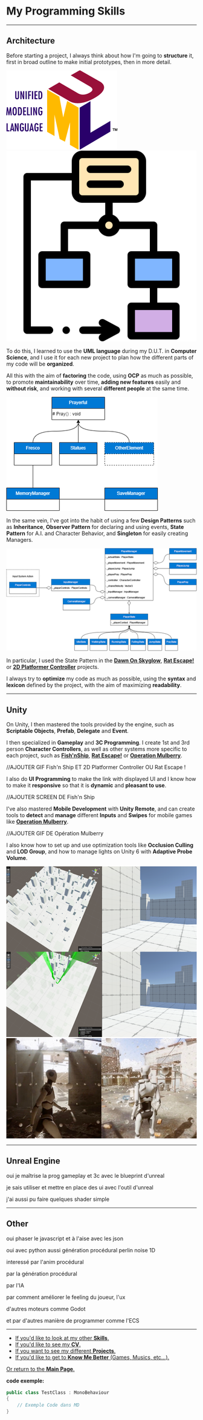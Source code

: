 
# My Programming Skills

***

## Architecture

Before starting a project, I always think about how I'm going to **structure** it, first in broad outline to make initial prototypes, then in more detail.

![UML Logo](Documents/Pictures/UML_Logo.gif)
![UML Exemple](Documents/Pictures/umlExemple.png)


To do this, I learned to use the **UML language** during my D.U.T. in **Computer Science**, and I use it for each new project to plan how the different parts of my code will be **organized**.

All this with the aim of **factoring** the code, using **OCP** as much as possible, to promote **maintainability** over time, **adding new features** easily and **without risk**, and working with several **different people** at the same time.

![UML Player2](Documents/Pictures/playerUml2.png)

In the same vein, I've got into the habit of using a few **Design Patterns** such as **Inheritance**, **Observer Pattern** for declaring and using events, **State Pattern** for A.I. and Character Behavior, and **Singleton** for easily creating Managers.

![UML Player](Documents/Pictures/playerUml.png)

In particular, I used the State Pattern in the [**Dawn On Skyglow**](Projects/Dawn%20on%20Skyglow/DawnOnSkyglow.md), [**Rat Escape!**](Projects/Other%20Projects/Rat%20Escape%20!/RatEscape!.md) or [**2D Platformer Controller**](Projects/Other%20Projects/2D%20Platformer%20Controller/2dPlatformerController.md) projects.

I always try to **optimize** my code as much as possible, using the **syntax** and **lexicon** defined by the project, with the aim of maximizing **readability**.

***

## Unity

On Unity, I then mastered the tools provided by the engine, such as **Scriptable Objects**, **Prefab**, **Delegate** and **Event**.

I then specialized in **Gameplay** and **3C Programming**. I create 1st and 3rd person **Character Controllers**, as well as other systems more specific to each project, such as [**Fish'nShip**](Projects/Fish'n'Ship/Fish'n'Ship.md), [**Rat Escape!**](Projects/Other%20Projects/Rat%20Escape%20!/RatEscape!.md) or [**Operation Mulberry**](Projects/Op%C3%A9ration%20Mulberry/Op%C3%A9rationMulberry.md).

//AJOUTER GIF Fish'n Ship ET 2D Platformer Controller OU Rat Escape !

I also do **UI Programming** to make the link with displayed UI and I know how to make it **responsive** so that it is **dynamic** and **pleasant to use**.

//AJOUTER SCREEN DE Fish'n Ship

I've also mastered **Mobile Development** with **Unity Remote**, and can create tools to **detect** and **manage** different **Inputs** and **Swipes** for mobile games like [**Operation Mulberry**](Projects/Op%C3%A9ration%20Mulberry/Op%C3%A9rationMulberry.md).

//AJOUTER GIF DE Opération Mulberry

I also know how to set up and use optimization tools like **Occlusion Culling** and **LOD Group**, and how to manage lights on Unity 6 with **Adaptive Probe Volume**.

![Occlusion Culling](Documents/Pictures/OcclusionCulling.png)
![Adaptive Probe Volume](Documents/Pictures/APV.png)

***

## Unreal Engine

oui je maîtrise la prog gameplay et 3c avec le blueprint d'unreal

je sais utiliser et mettre en place des ui avec l'outil d'unreal

j'ai aussi pu faire quelques shader simple

***

## Other

oui phaser le javascript et à l'aise avec les json

oui avec python aussi génération procédural perlin noise 1D

interessé par l'anim procédural

par la génération procédural

par l'IA

par comment améliorer le feeling du joueur, l'ux

d'autres moteurs comme Godot

et par d'autres manière de programmer comme l'ECS

***

- [If you'd like to look at my other **Skills**.](Skills/MySkills.md)
- [If you'd like to see my **CV**.](Documents/AussantMarin(cvTemp).pdf)
- [If you want to see my different **Projects**.](Projects/MyProjects.md)
- [If you'd like to get to **Know Me Better** (Games, Musics, etc...).](WhatILike/WhatILike.md)

[Or return to the **Main Page**.](README.md)

**code exemple:**
```C#
public class TestClass : MonoBehaviour
{
    // Exemple Code dans MD
}
```    

